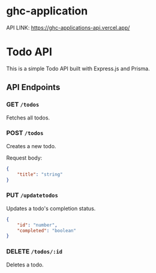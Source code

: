 # ghc-application

API LINK: https://ghc-applications-api.vercel.app/

# Todo API

This is a simple Todo API built with Express.js and Prisma.

<!-- ## Installation

1. Clone the repository: `git clone https://github.com/yourusername/yourrepository.git`
2. Install the dependencies: `npm install`
3. Start the server: `npm start` -->

## API Endpoints

### GET `/todos`

Fetches all todos.

### POST `/todos`

Creates a new todo.

Request body:

```json
{
    "title": "string"
}
```

### PUT `/updatetodos`
Updates a todo's completion status.

```json
{
    "id": "number",
    "completed": "boolean"
}
```

### DELETE `/todos/:id`
Deletes a todo.
